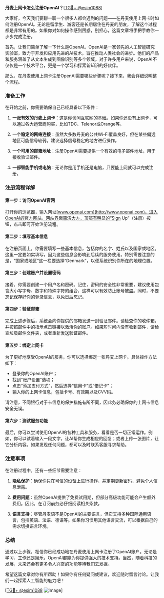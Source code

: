**丹麦上网卡怎么注册OpenAI？**[[TG💪+ @esim1088](https://t.me/s/esim1088)]

大家好，今天我们要聊一聊一个很多人都会遇到的问题——在丹麦使用上网卡时如何注册OpenAI。无论是留学生、游客还是长期居住在丹麦的朋友，了解这个过程都是非常有用的。如果你对如何操作感到困惑，别担心，这篇文章将手把手教你一步步完成注册。

首先，让我们简单了解一下什么是OpenAI。OpenAI是一家领先的人工智能研究实验室，致力于开发和应用先进的AI技术，旨在推动人类社会的进步。他们的产品和服务涵盖了从文本生成到图像识别等多个领域。对于许多用户来说，OpenAI不仅仅是一个技术平台，更是一个学习和探索新知识的好伙伴。

那么，在丹麦使用上网卡注册OpenAI需要哪些步骤呢？接下来，我会详细说明整个流程。

### 准备工作

在开始之前，你需要确保自己已经具备以下条件：

1. **一张有效的丹麦上网卡**：这是你访问互联网的基础。如果你还没有上网卡，可以通过各大运营商购买，比如TDC、Telenor或Orange等。
   
2. **一个稳定的网络连接**：虽然大多数丹麦的公共Wi-Fi覆盖良好，但在某些偏远地区可能信号较弱。建议选择信号稳定的地方进行操作。

3. **一个可用的邮箱地址**：注册OpenAI需要提供一个有效的电子邮件地址，用于接收验证邮件。

4. **一部智能手机或电脑**：无论你是用手机还是电脑，只要能上网就可以完成注册。

### 注册流程详解

#### 第一步：访问OpenAI官网

打开你的浏览器，输入网址[www.openai.com](http://www.openai.com)，进入OpenAI的官方网站。网站界面简洁大方，顶部有明显的“Sign Up”（注册）按钮，点击即可开始注册流程。

#### 第二步：填写基本信息

在注册页面上，你需要填写一些基本信息，包括你的名字、姓氏以及国家或地区。这里一定要如实填写，因为这些信息会影响到后续的服务使用。特别需要注意的是，“国家或地区”这一栏要选择“Denmark”，以便系统识别你所在的地理位置。

#### 第三步：创建账户并设置密码

接着，你需要创建一个用户名和密码。记住，密码的安全性非常重要，建议使用包含大小写字母、数字和特殊字符的组合，这样可以有效防止账号被盗。同时，不要忘记保存好你的登录信息，以免日后忘记。

#### 第四步：验证邮箱

完成上述步骤后，系统会向你提供的邮箱发送一封验证邮件。请检查你的收件箱，并按照邮件中的指示点击链接以激活你的账户。如果短时间内没有收到邮件，请检查垃圾邮件文件夹，或者重新发送验证邮件。

#### 第五步：绑定上网卡

为了更好地享受OpenAI的服务，你可以选择绑定一张丹麦上网卡。具体操作方法如下：
- 登录你的OpenAI账户；
- 找到“账户设置”选项；
- 点击“添加支付方式”，然后选择“信用卡”或“借记卡”；
- 输入你的上网卡信息，包括卡号、有效期以及CVV码。

请注意，不同银行对于卡信息的保护措施有所不同，因此务必确保你的上网卡信息安全无误。

#### 第六步：测试服务功能

最后，你可以尝试使用OpenAI的各种工具和服务，看看是否一切正常运作。例如，你可以试着输入一段文字，让AI帮你生成相应的回复；或者上传一张图片，让它分析内容。如果发现任何问题，都可以及时联系客服寻求帮助。

### 注意事项

在注册过程中，还有一些细节需要注意：

1. **隐私保护**：确保你只在可信的设备上进行操作，并定期更新密码，避免个人信息泄露。
   
2. **费用问题**：虽然OpenAI提供了免费试用期，但部分高级功能可能会产生额外费用。因此，在订阅前务必仔细阅读相关条款。

3. **语言支持**：尽管丹麦语不是OpenAI的主要语言，但它支持多种国际通用语言，包括英语、法语、德语等。如果你习惯用其他语言交流，可以根据自己的需求切换语言环境。

### 总结

通过以上步骤，相信你已经成功地在丹麦使用上网卡注册了OpenAI账户。无论是学习、工作还是娱乐，OpenAI都能为你提供强大的技术支持。当然，随着科技的发展，未来还会有更多令人兴奋的功能等待我们去发掘。

希望这篇文章对你有所帮助！如果你有任何疑问或建议，欢迎随时留言讨论。让我们一起探索人工智能的魅力吧！

[[TG💪+ @esim1088](https://t.me/s/esim1088) ![Image](https://i.postimg.cc/4NQfJmqS/Snipaste-2025-05-13-00-14-12.png)]